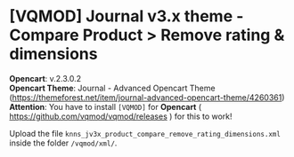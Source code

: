 # [VQMOD] Journal v3.x theme - Compare Product > Remove rating &amp; dimensions

**Opencart**: v.2.3.0.2  
**Opencart Theme**: Journal - Advanced Opencart Theme (https://themeforest.net/item/journal-advanced-opencart-theme/4260361)  
**Attention**: You have to install `[VQMOD]` for **Opencart** ( https://github.com/vqmod/vqmod/releases ) for this to work!

Upload the file `knns_jv3x_product_compare_remove_rating_dimensions.xml` inside the folder `/vqmod/xml/`.
